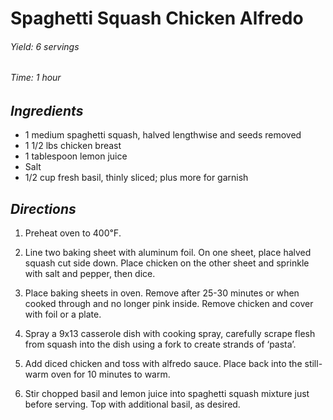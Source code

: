 # Spaghetti Squash Chicken Alfredo

######  Yield: 6 servings
######  Time: 1 hour

##  *Ingredients*
- 1 medium spaghetti squash, halved lengthwise and seeds removed
- 1 1/2 lbs chicken breast
- 1 tablespoon lemon juice
- Salt
- 1/2 cup fresh basil, thinly sliced; plus more for garnish

##  *Directions*
1. Preheat oven to 400℉.

2. Line two baking sheet with aluminum foil. On one sheet, place halved squash cut side down. Place chicken on the other sheet and sprinkle with salt and pepper, then dice.

3. Place baking sheets in oven. Remove after 25-30 minutes or when cooked through and no longer pink inside. Remove chicken and cover with foil or a plate.

4. Spray a 9x13 casserole dish with cooking spray, carefully scrape flesh from squash into the dish using a fork to create strands of ‘pasta’.

5. Add diced chicken and toss with alfredo sauce. Place back into the still-warm oven for 10 minutes to warm.

6. Stir chopped basil and lemon juice into spaghetti squash mixture just before serving. Top with additional basil, as desired.
